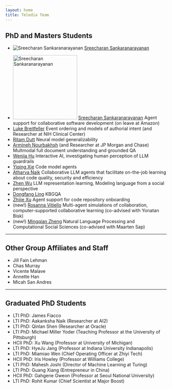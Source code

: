 ```yaml
---
layout: home
title: Teledia Team
---
```

## PhD and Masters Students

<ul class="people-list">
  <li class="person">
    <img src="https://teel.cs.cmu.edu/img/sree.jpg" alt="Sreecharan Sankaranarayanan" class="person-image">
    <a href="#" class="person-name">Sreecharan Sankaranarayanan</a>
  </li>
 
</ul>

- <img src="https://teel.cs.cmu.edu/img/sree.jpg" alt="Sreecharan Sankaranarayanan" width="200"> [Sreecharan Sankaranarayanan](https://www.linkedin.com/in/sreecharansankaranarayanan/) Agent support for collaborative software development (on leave at Amazon)
- [Luke Breitfeller](https://www.lti.cs.cmu.edu/people/students/breitfeller-luke.html) Event ordering and models of authorial intent (and Researcher at NIH Clinical Center)
- [Ritam Dutt](https://shorit.github.io/) Neural model generalizability
- [Armineh Nourbakhsh](https://scholar.google.com/citations?user=Itf3MeIAAAAJ&hl=en) (and Researcher at JP Morgan and Chase) Multmodal full document understanding and grounded QA
- [Wenjia Hu](https://scholar.google.com/citations?user=qklNza8AAAAJ&hl=en) Interactive AI, investigating human perception of LLM guardrails
- [Yiqing Xie](https://yiqingxyq.github.io/) Code model agents
- [Atharva Naik](https://atharva-naik.github.io/) Collaborative LLM agents that facilitate on-the-job learning about code quality, security and efficiency
- [Zhen Wu](https://www.lti.cs.cmu.edu/people/students/wu-zhen.html) LLM representation learning, Modeling language from a social perspective 
- [Dongfang Ling](https://www.linkedin.com/in/dongfang-ling/?locale=en_US) KBGQA
- [Zhijie Xu](https://scholar.google.com/citations?user=ksZUhSIAAAAJ&hl=en) Agent support for code repository onboarding  
- (new!) [Rosanna Vitiello](https://rosavitiello.github.io/) Multi-agent simulations of collaboration, computer-supported collaborative learning (co-advised with Yonatan Bisk)
- (new!) [Mingqian Zheng](https://eeelisa.github.io/) Natural Language Processing and Computational Social Sciences (co-advised with Maarten Sap)

---

## Other Group Affiliates and Staff

- Jill Fain Lehman
- Chas Murray
- Vicente Malave
- Annette Han
- Micah San Andres

---
## Graduated PhD Students

- LTI PhD: James Fiacco
- LTI PhD: Aakanksha Naik (Researcher at AI2)
- LTI PhD: Qinlan Shen (Researcher at Oracle)
- LTI PhD: Michael Miller Yoder (Teaching Professor at the University of Pittsburgh)
- HCII PhD: Xu Wang (Professor at University of Michigan)
- LTI PhD: HyeJu Jang (Professor at Indiana University Indianapolis)
- LTI PhD: Miamiao Wen (Chief Operating Officer at Zhiyi Tech)
- HCII PhD: Iris Howley (Professor at Williams College)
- LTI PhD: Mahesh Joshi (Director of Machine Learning at Turing)
- LTI PhD: Guang Xiang (Entrepreneur in China)
- HCII PhD: Gahgene Gweon (Professor at Seoul National University)
- LTI PhD: Rohit Kumar (Chief Scientist at Major Boost)

